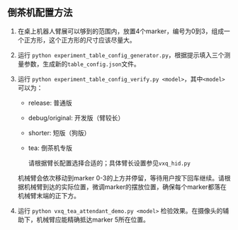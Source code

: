 ## 倒茶机配置方法

1. 在桌上机器人臂展可以够到的范围内，放置4个marker，编号为0到3，组成一个正方形，这个正方形的尺寸应该尽量大。

2. 运行 `python experiment_table_config_generator.py`，根据提示填入三个测量参数，生成新的`table_config.json`文件。

3. 运行 `python experiment_table_config_verify.py <model>`，其中`<model>`可以为：

    - release: 普通版
    - debug/original: 开发版（臂较长）
    - shorter: 短版（狗版）
    - tea: 倒茶机专版

      请根据臂长配置选择合适的<model>；具体臂长设置参见`vxq_hid.py`

    机械臂会依次移动到marker 0-3的上方并停留，等待用户按下回车继续。请根据机械臂到达的实际位置，微调marker的摆放位置，确保每个marker都落在机械臂末端的正下方。

4. 运行 `python vxq_tea_attendant_demo.py <model>` 检验效果。在摄像头的辅助下，机械臂应能精确抵达marker 5所在位置。
